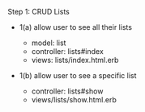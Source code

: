 Step 1: CRUD Lists
- 1(a) allow user to see all their lists
  - model: list
  - controller: lists#index
  - views: lists/index.html.erb

- 1(b) allow user to see a specific list
  - controller: lists#show
  - views/lists/show.html.erb